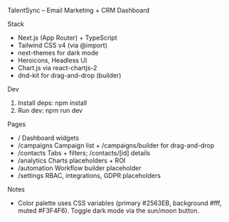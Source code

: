 TalentSync – Email Marketing + CRM Dashboard

Stack
- Next.js (App Router) + TypeScript
- Tailwind CSS v4 (via @import)
- next-themes for dark mode
- Heroicons, Headless UI
- Chart.js via react-chartjs-2
- dnd-kit for drag-and-drop (builder)

Dev
1) Install deps: npm install
2) Run dev: npm run dev

Pages
- /              Dashboard widgets
- /campaigns     Campaign list + /campaigns/builder for drag-and-drop
- /contacts      Tabs + filters; /contacts/[id] details
- /analytics     Charts placeholders + ROI
- /automation    Workflow builder placeholder
- /settings      RBAC, integrations, GDPR placeholders

Notes
- Color palette uses CSS variables (primary #2563EB, background #fff, muted #F3F4F6). Toggle dark mode via the sun/moon button.

